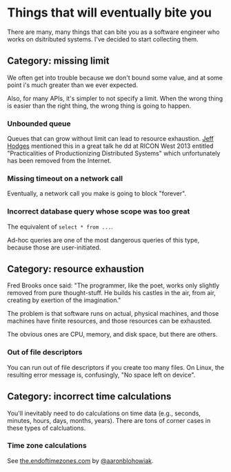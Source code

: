 # Things that will eventually bite you

There are many, many things that can bite you as a software engineer who works
on dsitributed systems. I've decided to start collecting them.

## Category: missing limit

We often get into trouble because we don't bound some value, and at some point
i's much greater than we ever expected.

Also, for many APIs, it's simpler to not specify a limit. When the wrong
thing is easier than the right thing, the wrong thing is going to happen.

### Unbounded queue

Queues that can grow without limit can lead to resource exhaustion. [Jeff
Hodges](https://www.somethingsimilar.com/about) mentioned this in a great talk
he dd at RICON West 2013 entitled "Practicalities of Productionizing
Distributed Systems" which unfortunately has been removed from the Internet.

### Missing timeout on a network call

Eventually, a network call you make is going to block "forever".

### Incorrect database query whose scope was too great

The equivalent of `select * from ...`.

Ad-hoc queries are one of the most dangerous queries of this type, because those are user-initiated.


## Category: resource exhaustion

Fred Brooks once said: "The programmer, like the poet, works only slightly
removed from pure thought-stuff. He builds his castles in the air, from air,
creating by exertion of the imagination."

The problem is that software runs on actual, physical machines, and those
machines have finite resources, and those resources can be exhausted. 

The obvious ones are CPU, memory, and disk space, but there are others.

### Out of file descriptors

You can run out of file descriptors if you create too many files. On Linux,
the resulting error message is, confusingly, "No space left on device".


## Category: incorrect time calculations

You'll inevitably need to do calculations on time data (e.g., seconds, minutes,
hours, days, months, years). There are tons of corner cases in these types of
calcluations.

### Time zone calculations

See [the.endoftimezones.com] by [@aaronblohowiak].

[the.endoftimezones.com]: http://the.endoftimezones.com/

[@aaronblohowiak]: https://twitter.com/aaronblohowiak


